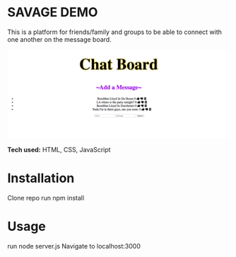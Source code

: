 # SAVAGE DEMO
This is a platform for friends/family and groups to be able to connect with one another on the message board.


![alt tag](savageDemo.png)

**Tech used:** HTML, CSS, JavaScript

# Installation
Clone repo
run npm install

# Usage
run node server.js
Navigate to localhost:3000
